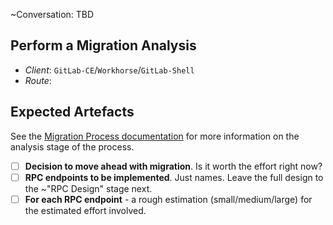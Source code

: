 ~Conversation: TBD

## Perform a Migration Analysis

- *Client*: `GitLab-CE`/`Workhorse`/`GitLab-Shell`
- *Route*: 

## Expected Artefacts

See the [Migration Process documentation](https://gitlab.com/gitlab-org/gitaly/blob/master/doc/MIGRATION_PROCESS.md#migration-analysis-migration-analysis) 
for more information on the analysis stage of the process.

- [ ] **Decision to move ahead with migration**. Is it worth the effort right now?
- [ ] **RPC endpoints to be implemented**. Just names. Leave the full design to the ~"RPC Design" stage next.
- [ ] **For each RPC endpoint** - a rough estimation (small/medium/large) for the estimated effort involved.